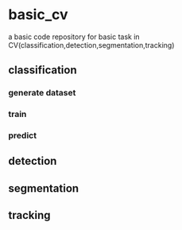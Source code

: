 # basic_cv
a basic code repository for basic task in CV(classification,detection,segmentation,tracking)

## classification
### generate dataset

### train

### predict

## detection

## segmentation

## tracking

